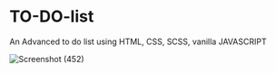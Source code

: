 # TO-DO-list
An Advanced to do list using HTML, CSS, SCSS, vanilla JAVASCRIPT

![Screenshot (452)](https://github.com/DavidPetrut/TO-DO-list/assets/68144365/6ae46d59-2aa0-43a6-8e7e-0d2b439c0563)
